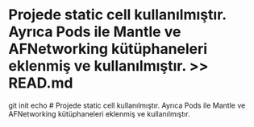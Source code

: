 # Projede static cell kullanılmıştır. Ayrıca Pods ile Mantle ve AFNetworking kütüphaneleri eklenmiş ve kullanılmıştır. >> READ.md
git init
echo # Projede static cell kullanılmıştır. Ayrıca Pods ile Mantle ve AFNetworking kütüphaneleri eklenmiş ve kullanılmıştır.
